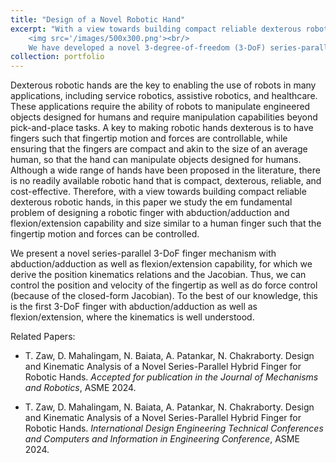 ```yaml
---
title: "Design of a Novel Robotic Hand"
excerpt: "With a view towards building compact reliable dexterous robotic hands, we have explored the fundamental problem of designing a robotic finger with abduction/adduction and flexion/extension capability and size similar to a human finger such that the fingertip motion and forces can be controlled.<br/> 
    <img src='/images/500x300.png'><br/> 
    We have developed a novel 3-degree-of-freedom (3-DoF) series-parallel hybrid mechanism for a robotic finger that is capable of abduction/adduction and flexion/extension. We present the complete position kinematics and differential kinematics of our proposed finger mechanism and show through simulation examples that the fingertip can be kinematically controlled to follow a given path. Both position control and velocity control capabilities are demonstrated. For more details please refer to the papers and the [YouTube video](https://www.youtube.com/watch?v=GsIMyZjH4Vg)"
collection: portfolio
---
```

Dexterous robotic hands are the key to enabling the use of robots in many applications, including service robotics, assistive robotics, and healthcare. These applications require the ability of robots to manipulate engineered objects designed for humans and require manipulation capabilities beyond pick-and-place tasks. A key to making robotic hands dexterous is to have fingers such that fingertip motion and forces are controllable, while ensuring that the fingers are compact and akin to the size of an average human, so that the hand can manipulate objects designed for humans. Although a wide range of hands have been proposed in the literature, there is no readily available robotic hand that is compact, dexterous, reliable, and cost-effective.  Therefore, with a view towards building compact reliable dexterous robotic hands, in this paper we study the em fundamental problem of designing a robotic finger with abduction/adduction and flexion/extension capability and size similar to a human finger such that the fingertip motion and forces can be controlled. 

We present a novel series-parallel 3-DoF finger mechanism with abduction/adduction as well as flexion/extension capability, for which we derive the position kinematics relations and the Jacobian. Thus, we can control the position and velocity of the fingertip as well as do force control (because of the closed-form Jacobian). To the best of our knowledge, this is the first 3-DoF finger with abduction/adduction as well as flexion/extension, where the kinematics is well understood.

Related Papers: 

* T. Zaw, D. Mahalingam, N. Baiata, A. Patankar, N. Chakraborty. Design and Kinematic Analysis of a Novel Series-Parallel Hybrid Finger for Robotic Hands. <i>Accepted for publication in the Journal of Mechanisms and Robotics</i>, ASME 2024.

* T. Zaw, D. Mahalingam, N. Baiata, A. Patankar, N. Chakraborty. Design and Kinematic Analysis of a Novel Series-Parallel Hybrid Finger for Robotic Hands. <i>International Design Engineering Technical Conferences and Computers and Information in Engineering Conference</i>, ASME 2024.
